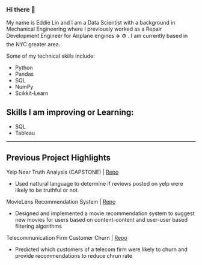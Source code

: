 ### Hi there 👋

My name is Eddie Lin and I am a Data Scientist with a background in Mechanical Engineering where I previously worked as a Repair Development Engineer for Airplane engines ✈️ ⚙️  . I am currently based in the NYC greater area. 

Some of my technical skills include:

 * Python
 * Pandas
 * SQL
 * NumPy
 * Scikkit-Learn

## Skills I am improving or Learning:
  * SQL
  * Tableau
____________________________
## Previous Project Highlights

Yelp Near Truth Analysis (CAPSTONE) | [Repo](https://github.com/RedDragonfruit/Yelp_Near_Truth_Analysis)
  * Used nattural language to determine if reviews posted on yelp were likely to be truthful or not. 

MovieLens Recommendation System | [Repo](https://github.com/RedDragonfruit/MovieLens_Recommendation)
  * Designed and implemented a movie recommendation system to suggest new movies for users based on content-content and user-user based filtering algorithms

Telecommunication Firm Customer Churn | [Repo](https://github.com/arthursjkim/SyriaTel_Customer_Churn)
  * Predicted which customers of a telecom firm were likely to churn and provide recommendations to reduce chrun rate
<!--
**RedDragonfruit/RedDragonfruit** is a ✨ _special_ ✨ repository because its `README.md` (this file) appears on your GitHub profile.

Here are some ideas to get you started:

- 🔭 I’m currently working on ...
- 🌱 I’m currently learning ...
- 👯 I’m looking to collaborate on ...
- 🤔 I’m looking for help with ...
- 💬 Ask me about ...
- 📫 How to reach me: ...
- 😄 Pronouns: ...
- ⚡ Fun fact: ...
-->
